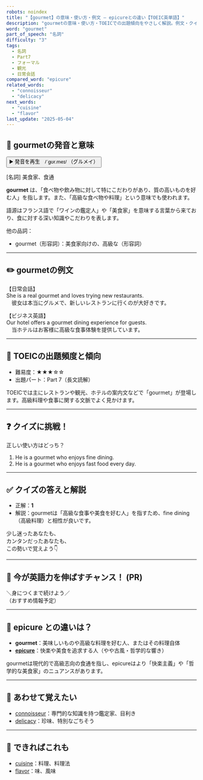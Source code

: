 ```yaml
---
robots: noindex
title: "【gourmet】の意味・使い方・例文 ― epicureとの違い【TOEIC英単語】"
description: "gourmetの意味・使い方・TOEICでの出題傾向をやさしく解説。例文・クイズ付きでepicureとの違いもわかりやすく学べます。"
word: "gourmet"
part_of_speech: "名詞"
difficulty: "3"
tags:
  - 名詞
  - Part7
  - フォーマル
  - 観光
  - 日常会話
compared_word: "epicure"
related_words:
  - "connoisseur"
  - "delicacy"
next_words:
  - "cuisine"
  - "flavor"
last_update: "2025-05-04"
---
```


## 🔰 gourmetの発音と意味

<button class="play-audio" onclick="playTTS('gourmet')">
  <span class="play-audio-main">
    ▶️ 発音を再生　/ˈɡʊr.meɪ/
  </span>
  <span class="play-audio-sub">
    （グルメイ）
  </span>
</button>

[名詞] 美食家、食通

**gourmet** は、「食べ物や飲み物に対して特にこだわりがあり、質の高いものを好む人」を指します。また、「高級な食べ物や料理」という意味でも使われます。

語源はフランス語で「ワインの鑑定人」や「美食家」を意味する言葉から来ており、食に対する深い知識やこだわりを表します。

他の品詞：  
- gourmet（形容詞）：美食家向けの、高級な（形容詞）

---

## ✏️ gourmetの例文

【日常会話】  
She is a real gourmet and loves trying new restaurants.  
　彼女は本当にグルメで、新しいレストランに行くのが大好きです。

【ビジネス英語】  
Our hotel offers a gourmet dining experience for guests.  
　当ホテルはお客様に高級な食事体験を提供しています。

---

## 🎯 TOEICの出題頻度と傾向

- 難易度：★★★☆☆
- 出題パート：Part 7（長文読解）

TOEICでは主にレストランや観光、ホテルの案内文などで「gourmet」が登場します。高級料理や食事に関する文脈でよく見かけます。

---

## ❓ クイズに挑戦！

正しい使い方はどっち？

1. He is a gourmet who enjoys fine dining.  
2. He is a gourmet who enjoys fast food every day.

---

## ✅ クイズの答えと解説

- 正解：**1**
- 解説：gourmetは「高級な食事や美食を好む人」を指すため、fine dining（高級料理）と相性が良いです。

少し迷ったあなたも、  
カンタンだったあなたも、  
この勢いで覚えよう👇️

---

## 🚀 今が英語力を伸ばすチャンス！ (PR)

<div class="info-center">
＼身につくまで続けよう／<br>  
（おすすめ情報予定）
</div>

---

## 🤔  epicure との違いは？

- **gourmet**：美味しいものや高級な料理を好む人、またはその料理自体
- **[epicure](/epicure)**：快楽や美食を追求する人（やや古風・哲学的な響き）

gourmetは現代的で高級志向の食通を指し、epicureはより「快楽主義」や「哲学的な美食家」のニュアンスがあります。

---

## 🧩 あわせて覚えたい

- [connoisseur](/connoisseur)：専門的な知識を持つ鑑定家、目利き
- [delicacy](/delicacy)：珍味、特別なごちそう

---

## 📖 できればこれも

- [cuisine](/cuisine)：料理、料理法
- [flavor](/flavor)：味、風味

<!-- cvid: aid02_bid24 -->
